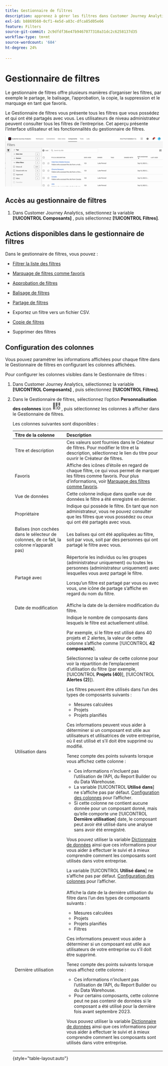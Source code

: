 ```yaml
---
title: Gestionnaire de filtres
description: apprenez à gérer les filtres dans Customer Journey Analytics
exl-id: b8869560-0cf1-4e5d-a03c-dfca85d05e66
feature: Filters
source-git-commit: 2c9dfdf36e47b9467077310a31dc2c6258137d35
workflow-type: tm+mt
source-wordcount: '684'
ht-degree: 24%

---
```


# Gestionnaire de filtres

Le gestionnaire de filtres offre plusieurs manières d’organiser les filtres, par exemple le partage, le balisage, l’approbation, la copie, la suppression et le marquage en tant que favoris.

Le Gestionnaire de filtres vous présente tous les filtres que vous possédez et qui ont été partagés avec vous. Les utilisateurs de niveau administrateur peuvent consulter tous les filtres de l’entreprise. Cet aperçu présente l’interface utilisateur et les fonctionnalités du gestionnaire de filtres.

![](assets/filter-manager-ui.png)

## Accès au gestionnaire de filtres

1. Dans Customer Journey Analytics, sélectionnez la variable **[!UICONTROL Composants]** , puis sélectionnez **[!UICONTROL Filtres]**.

## Actions disponibles dans le gestionnaire de filtres

Dans le gestionnaire de filtres, vous pouvez :

* [Filtrer la liste des filtres](/help/components/filters/filters-filter.md)

* [Marquage de filtres comme favoris](/help/components/filters/filters-favorite.md)

* [Approbation de filtres](/help/components/filters/filters-approve.md)

* [Balisage de filtres](/help/components/filters/filters-tag.md)

* [Partage de filtres](/help/components/filters/filters-share.md)

* Exportez un filtre vers un fichier CSV.

* [Copie de filtres](/help/components/filters/filters-copy.md)

* Supprimer des filtres

## Configuration des colonnes

Vous pouvez paramétrer les informations affichées pour chaque filtre dans le Gestionnaire de filtres en configurant les colonnes affichées.

Pour configurer les colonnes visibles dans le Gestionnaire de filtres :

1. Dans Customer Journey Analytics, sélectionnez la variable **[!UICONTROL Composants]** , puis sélectionnez **[!UICONTROL Filtres]**.

1. Dans le Gestionnaire de filtres, sélectionnez l’option **Personnalisation des colonnes** icon ![Icône Personnaliser les colonnes](assets/customize-columns-icon.png), puis sélectionnez les colonnes à afficher dans le Gestionnaire de filtres.

   Les colonnes suivantes sont disponibles :

   | Titre de la colonne | Description |
   |---|---|
   | Titre et description | Ces valeurs sont fournies dans le Créateur de filtres. Pour modifier le titre et la description, sélectionnez le lien du titre pour ouvrir le Créateur de filtres. |
   | Favoris | Affiche des icônes d’étoile en regard de chaque filtre, ce qui vous permet de marquer les filtres comme favoris. Pour plus d’informations, voir [Marquage des filtres comme favoris](/help/components/filters/filters-favorite.md). |
   | Vue de données | Cette colonne indique dans quelle vue de données le filtre a été enregistré en dernier. |
   | Propriétaire | Indique qui possède le filtre. En tant que non administrateur, vous ne pouvez consulter que les filtres que vous possédez ou ceux qui ont été partagés avec vous. |
   | Balises (non cochées dans le sélecteur de colonnes, de ce fait, la colonne n’apparaît pas) | Les balises qui ont été appliquées au filtre, soit par vous, soit par des personnes qui ont partagé le filtre avec vous. |
   | Partagé avec | Répertorie les individus ou les groupes (administrateur uniquement) ou toutes les personnes (administrateur uniquement) avec lesquelles vous avez partagé le filtre. <p>Lorsqu’un filtre est partagé par vous ou avec vous, une icône de partage s’affiche en regard du nom du filtre.</p> |
   | Date de modification | Affiche la date de la dernière modification du filtre. |
   | Utilisation dans | Indique le nombre de composants dans lesquels le filtre est actuellement utilisé. <p>Par exemple, si le filtre est utilisé dans 40 projets et 2 alertes, la valeur de cette colonne s’affiche comme [!UICONTROL **42 composants**].</p> <p>Sélectionnez la valeur de cette colonne pour voir la répartition de l’emplacement d’utilisation du filtre (par exemple, [!UICONTROL **Projets (40)**], [!UICONTROL **Alertes (2)**]).</p><p>Les filtres peuvent être utilisés dans l’un des types de composants suivants :</p> <ul><li>Mesures calculées</li><li>Projets</li><li>Projets planifiés</li></ul><p>Ces informations peuvent vous aider à déterminer si un composant est utile aux utilisateurs et utilisatrices de votre entreprise, où il est utilisé et s’il doit être supprimé ou modifié.</p><p>Tenez compte des points suivants lorsque vous affichez cette colonne :</p><ul><li>Ces informations n’incluent pas l’utilisation de l’API, du Report Builder ou du Data Warehouse.</li><li>La variable [!UICONTROL **Utilisé dans**] ne s’affiche pas par défaut. [Configuration des colonnes](#configure-columns) pour l’afficher.</li><li>Si cette colonne ne contient aucune donnée pour un composant donné, mais qu’elle comporte une [!UICONTROL **Dernière utilisation**] date, le composant peut avoir été utilisé dans une analyse sans avoir été enregistré.</li></ul><p>Vous pouvez utiliser la variable [Dictionnaire de données](/help/components/data-dictionary/data-dictionary-overview.md) ainsi que ces informations pour vous aider à effectuer le suivi et à mieux comprendre comment les composants sont utilisés dans votre entreprise.</p><p>La variable [!UICONTROL **Utilisé dans**] ne s’affiche pas par défaut. [Configuration des colonnes](#configure-columns) pour l’afficher.</p> |
   | Dernière utilisation | Affiche la date de la dernière utilisation du filtre dans l’un des types de composants suivants : <ul><li>Mesures calculées</li><li>Projets</li><li>Projets planifiés</li><li>Filtres</li></ul> <p>Ces informations peuvent vous aider à déterminer si un composant est utile aux utilisateurs de votre entreprise ou s’il doit être supprimé.</p><p>Tenez compte des points suivants lorsque vous affichez cette colonne :</p><ul><li>Ces informations n’incluent pas l’utilisation de l’API, du Report Builder ou du Data Warehouse.</li><li>Pour certains composants, cette colonne peut ne pas contenir de données si le composant a été utilisé pour la dernière fois avant septembre 2023.</li></ul><p>Vous pouvez utiliser la variable [Dictionnaire de données](/help/components/data-dictionary/data-dictionary-overview.md) ainsi que ces informations pour vous aider à effectuer le suivi et à mieux comprendre comment les composants sont utilisés dans votre entreprise. |

   {style="table-layout:auto"}
